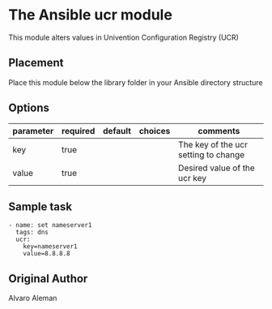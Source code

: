 # The Ansible ucr module

This module alters values in Univention Configuration Registry (UCR)

## Placement

Place this module below the library folder in your Ansible directory structure

## Options

parameter | required | default | choices | comments
--------- | -------- | ------- | ------- | ------
key       | true     |         |         | The key of the ucr setting to change
value     | true     |         |         | Desired value of the ucr key

## Sample task

```
- name: set nameserver1
  tags: dns
  ucr:
    key=nameserver1
    value=8.8.8.8
```

## Original Author

Alvaro Aleman

